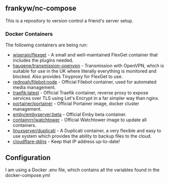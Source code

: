 
## frankyw/nc-compose

This is a repository to version control a friend's server setup.

### Docker Containers

The following containers are being run:

* [wiserain/flexget](https://hub.docker.com/r/wiserain/flexget/) - A small and well-maintained FlexGet container that includes the plugins needed.
* [haugene/transmission-openvpn]([https://hub.docker.com/r/haugene/transmission-openvpn](https://hub.docker.com/r/haugene/transmission-openvpn)) - Transmission with OpenVPN, which is suitable for use in the UK where literally everything is monitored and blocked. Also provides Tinyproxy for FlexGet to use.
* [rednoah/filebot:node](https://hub.docker.com/r/rednoah/filebot/) - Official Filebot container, used for automated media management.
* [traefik:latest](https://hub.docker.com/_/traefik) - Official Traefik container, reverse proxy to expose services over TLS using Let's Encrypt in a far simpler way than nginx. 
* [portainer/portainer](https://hub.docker.com/r/portainer/portainer) - Official Portainer image, docker cluster management.
* [emby/embyserver:beta](https://hub.docker.com/r/emby/embyserver) - Official Emby beta container.
* [containrrr/watchtower](https://hub.docker.com/r/containrrr/watchtower) - Official Watchtower image to update all containers.
* [linuxserver/duplicati]([https://hub.docker.com/r/linuxserver/duplicati](https://hub.docker.com/r/linuxserver/duplicati)) - A Duplicati container, a very flexible and easy to use system which provides the ability to backup files to the cloud.
* [cloudflare-ddns]([https://hub.docker.com/r/joshuaavalon/cloudflare-ddns](https://hub.docker.com/r/joshuaavalon/cloudflare-ddns)) - Keep that IP address up-to-date!

## Configuration

I am using a Docker .env file, which contains all the variables found in the docker-compose.yml